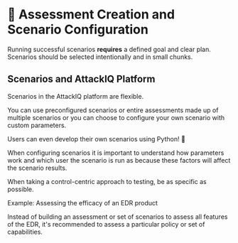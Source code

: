 # 📄 Assessment Creation and Scenario Configuration

Running successful scenarios **requires** a defined goal and clear plan. Scenarios should be selected intentionally and in small chunks.

## Scenarios and AttackIQ Platform

Scenarios in the AttackIQ platform are flexible.

You can use preconfigured scenarios or entire assessments made up of multiple scenarios or you can choose to configure your own scenario with custom parameters.

Users can even develop their own scenarios using Python! 🐍

When configuring scenarios it is important to understand how parameters work and which user the scenario is run as because these factors will affect the scenario results.

When taking a control-centric approach to testing, be as specific as possible.

Example: Assessing the efficacy of an EDR product

Instead of building an assessment or set of scenarios to assess all features of the EDR, it's recommended to assess a particular policy or set of capabilities.